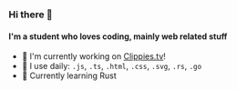 ### Hi there 👋

#### I'm a student who loves coding, mainly web related stuff

- 🏢 I'm currently working on [Clippies.tv](https://www.clippies.tv)!
- 📅 I use daily: `.js`, `.ts`, `.html`, `.css`, `.svg`, `.rs`, `.go`
- 📗 Currently learning Rust
